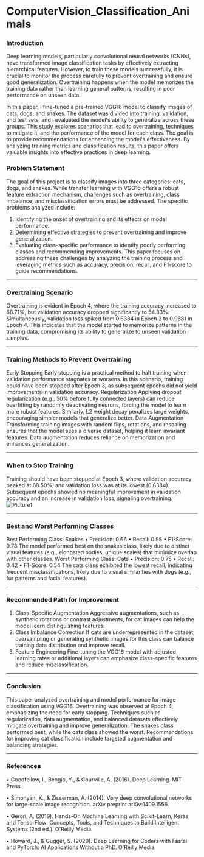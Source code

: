 # ComputerVision_Classification_Animals

### Introduction
Deep learning models, particularly convolutional neural networks (CNNs), have transformed image classification tasks by effectively extracting hierarchical features. However, to train these models successfully, it is crucial to monitor the process carefully to prevent overtraining and ensure good generalization. Overtraining happens when the model memorizes the training data rather than learning general patterns, resulting in poor performance on unseen data.

In this paper, i fine-tuned a pre-trained VGG16 model to classify images of cats, dogs, and snakes. The dataset was divided into training, validation, and test sets, and i evaluated the model's ability to generalize across these groups.
This study explores scenarios that lead to overtraining, techniques to mitigate it, and the performance of the model for each class. The goal is to provide recommendations for enhancing the model's effectiveness. By analyzing training metrics and classification results, this paper offers valuable insights into effective practices in deep learning.

### Problem Statement
The goal of this project is to classify images into three categories: cats, dogs, and snakes. While transfer learning with VGG16 offers a robust feature extraction mechanism, challenges such as overtraining, class imbalance, and misclassification errors must be addressed. The specific problems analyzed include:
1.	Identifying the onset of overtraining and its effects on model performance.
2.	Determining effective strategies to prevent overtraining and improve generalization.
3.	Evaluating class-specific performance to identify poorly performing classes and recommending improvements.
This paper focuses on addressing these challenges by analyzing the training process and leveraging metrics such as accuracy, precision, recall, and F1-score to guide recommendations.
________________________________________
### Overtraining Scenario
Overtraining is evident in Epoch 4, where the training accuracy increased to 68.71%, but validation accuracy dropped significantly to 54.83%. Simultaneously, validation loss spiked from 0.6384 in Epoch 3 to 0.9681 in Epoch 4. This indicates that the model started to memorize patterns in the training data, compromising its ability to generalize to unseen validation samples.
________________________________________
### Training Methods to Prevent Overtraining
Early Stopping
Early stopping is a practical method to halt training when validation performance stagnates or worsens. In this scenario, training could have been stopped after Epoch 3, as subsequent epochs did not yield improvements in validation accuracy.
Regularization
Applying dropout regularization (e.g., 50% before fully connected layers) can reduce overfitting by randomly deactivating neurons, forcing the model to learn more robust features. Similarly, L2 weight decay penalizes large weights, encouraging simpler models that generalize better.
Data Augmentation
Transforming training images with random flips, rotations, and rescaling ensures that the model sees a diverse dataset, helping it learn invariant features. Data augmentation reduces reliance on memorization and enhances generalization.
________________________________________
### When to Stop Training
Training should have been stopped at Epoch 3, where validation accuracy peaked at 68.50%, and validation loss was at its lowest (0.6384). Subsequent epochs showed no meaningful improvement in validation accuracy and an increase in validation loss, signaling overtraining.
![Picture1](https://github.com/user-attachments/assets/9c546824-531d-4cfe-9efc-323fae78679e)

 ________________________________________
### Best and Worst Performing Classes
Best Performing Class: Snakes
•	Precision: 0.66
•	Recall: 0.95
•	F1-Score: 0.78
The model performed best on the snakes class, likely due to distinct visual features (e.g., elongated bodies, unique scales) that minimize overlap with other classes.
Worst Performing Class: Cats
•	Precision: 0.75
•	Recall: 0.42
•	F1-Score: 0.54
The cats class exhibited the lowest recall, indicating frequent misclassifications, likely due to visual similarities with dogs (e.g., fur patterns and facial features).
________________________________________
### Recommended Path for Improvement
1.	Class-Specific Augmentation
Aggressive augmentations, such as synthetic rotations or contrast adjustments, for cat images can help the model learn distinguishing features.
2.	Class Imbalance Correction
If cats are underrepresented in the dataset, oversampling or generating synthetic images for this class can balance training data distribution and improve recall.
3.	Feature Engineering
Fine-tuning the VGG16 model with adjusted learning rates or additional layers can emphasize class-specific features and reduce misclassification.
________________________________________
### Conclusion
This paper analyzed overtraining and model performance for image classification using VGG16. Overtraining was observed at Epoch 4, emphasizing the need for early stopping. Techniques such as regularization, data augmentation, and balanced datasets effectively mitigate overtraining and improve generalization. The snakes class performed best, while the cats class showed the worst. Recommendations for improving cat classification include targeted augmentation and balancing strategies.
________________________________________
### References
•	Goodfellow, I., Bengio, Y., & Courville, A. (2016). Deep Learning. MIT Press.

•	Simonyan, K., & Zisserman, A. (2014). Very deep convolutional networks for large-scale image recognition. arXiv preprint arXiv:1409.1556.

•	Geron, A. (2019). Hands-On Machine Learning with Scikit-Learn, Keras, and TensorFlow: Concepts, Tools, and Techniques to Build Intelligent Systems (2nd ed.). O'Reilly Media.

•	Howard, J., & Gugger, S. (2020). Deep Learning for Coders with Fastai and PyTorch: AI Applications Without a PhD. O'Reilly Media.
